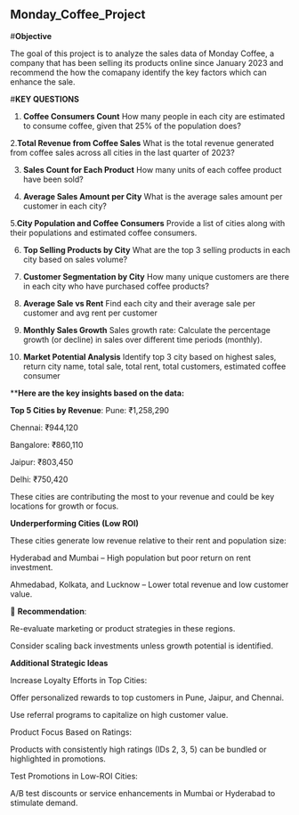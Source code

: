 ##  **Monday_Coffee_Project**                        

[](https://github.com/anjali11091998/Monday-_Coffee_Project/blob/main/1.png)

#**Objective**

The goal of this project is to analyze the sales data of Monday Coffee, a company that has been selling its products online since January 2023
and recommend the how the comapany identify the key factors which can enhance the sale.

#**KEY QUESTIONS**
                              
1. **Coffee Consumers Count**
How many people in each city are estimated to consume coffee, given that 25% of the population does?

  2.**Total Revenue from Coffee Sales**
What is the total revenue generated from coffee sales across all cities in the last quarter of 2023?

3. **Sales Count for Each Product**
How many units of each coffee product have been sold?

4. **Average Sales Amount per City**
What is the average sales amount per customer in each city?

  5.**City Population and Coffee Consumers**
Provide a list of cities along with their populations and estimated coffee consumers.

6. **Top Selling Products by City**
What are the top 3 selling products in each city based on sales volume?

7. **Customer Segmentation by City**
How many unique customers are there in each city who have purchased coffee products?

8. **Average Sale vs Rent**
Find each city and their average sale per customer and avg rent per customer

9. **Monthly Sales Growth**
Sales growth rate: Calculate the percentage growth (or decline) in sales over different time periods (monthly).

10. **Market Potential Analysis**
Identify top 3 city based on highest sales, return city name, total sale, total rent, total customers, estimated coffee consumer

          
****Here are the key insights based on the data:**

**Top 5 Cities by Revenue**:
Pune: ₹1,258,290

Chennai: ₹944,120

Bangalore: ₹860,110

Jaipur: ₹803,450

Delhi: ₹750,420

These cities are contributing the most to your revenue and could be key locations for growth or focus.





******Underperforming Cities (Low ROI)******


These cities generate low revenue relative to their rent and population size:

Hyderabad and Mumbai – High population but poor return on rent investment.

Ahmedabad, Kolkata, and Lucknow – Lower total revenue and low customer value.

📌 **Recommendation**:


Re-evaluate marketing or product strategies in these regions.

Consider scaling back investments unless growth potential is identified.




**Additional Strategic Ideas**

Increase Loyalty Efforts in Top Cities:

Offer personalized rewards to top customers in Pune, Jaipur, and Chennai.

Use referral programs to capitalize on high customer value.

Product Focus Based on Ratings:

Products with consistently high ratings (IDs 2, 3, 5) can be bundled or highlighted in promotions.

Test Promotions in Low-ROI Cities:

A/B test discounts or service enhancements in Mumbai or Hyderabad to stimulate demand.



